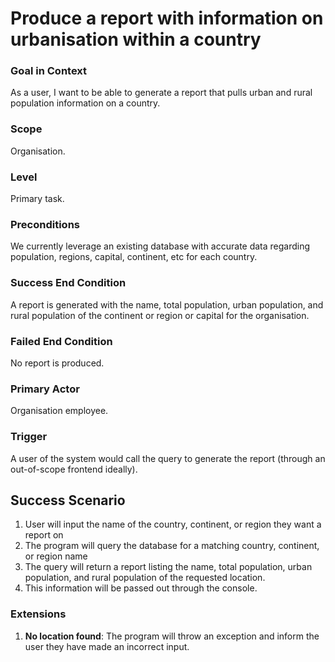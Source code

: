 # Produce a report with information on urbanisation within a country

### Goal in Context

As a user, I want to be able to generate a report that pulls urban and rural population information  on a country.

### Scope

Organisation.

### Level

Primary task.

### Preconditions

We currently leverage an existing database with accurate data regarding population, regions, capital, continent, etc for 
each country.

### Success End Condition

A report is generated with the name, total population, urban population, and rural population of the continent or region
or capital for the organisation.

### Failed End Condition

No report is produced.

### Primary Actor

Organisation employee.

### Trigger

A user of the system would call the query to generate the report (through an out-of-scope frontend ideally).

## Success Scenario

1. User will input the name of the country, continent, or region they want a report on
2. The program will query the database for a matching country, continent, or region name
3. The query will return a report listing the name, total population, urban population, and rural population of the 
requested location.
4. This information will be passed out through the console.

### Extensions
1. **No location found**: The program will throw an exception and inform the user they have made an incorrect input.